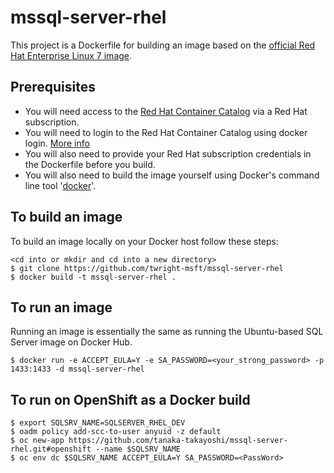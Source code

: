 # mssql-server-rhel
This project is a Dockerfile for building an image based on the [official Red Hat Enterprise Linux 7 image](https://access.redhat.com/containers/#/registry.access.redhat.com/rhel7/rhel).  

## Prerequisites
* You will need access to the [Red Hat Container Catalog](https://access.redhat.com/containers) via a Red Hat subscription.
* You will need to login to the Red Hat Container Catalog using docker login. [More info](https://access.redhat.com/articles/2834301)
* You will also need to provide your Red Hat subscription credentials in the Dockerfile before you build.
* You will also need to build the image yourself using Docker's command line tool '[docker](https://docs.docker.com/engine/reference/commandline/cli/)'.

## To build an image
To build an image locally on your Docker host follow these steps:
```
<cd into or mkdir and cd into a new directory>
$ git clone https://github.com/twright-msft/mssql-server-rhel
$ docker build -t mssql-server-rhel .
```

## To run an image
Running an image is essentially the same as running the Ubuntu-based SQL Server image on Docker Hub.
```
$ docker run -e ACCEPT_EULA=Y -e SA_PASSWORD=<your_strong_password> -p 1433:1433 -d mssql-server-rhel
```

## To run on OpenShift as a Docker build
```
$ export SQLSRV_NAME=SQLSERVER_RHEL_DEV
$ oadm policy add-scc-to-user anyuid -z default
$ oc new-app https://github.com/tanaka-takayoshi/mssql-server-rhel.git#openshift --name $SQLSRV_NAME
$ oc env dc $SQLSRV_NAME ACCEPT_EULA=Y SA_PASSWORD=<PassWord>
```
